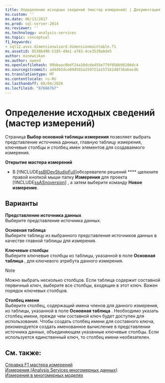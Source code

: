 ```yaml
---
title: Определение исходных сведений (мастер измерений) | Документация Майкрософт
ms.custom: ''
ms.date: 06/13/2017
ms.prod: sql-server-2014
ms.reviewer: ''
ms.technology: analysis-services
ms.topic: conceptual
f1_keywords:
- sql12.asvs.dimensionwizard.dimensionmaintable.f1
ms.assetid: 0538b490-5185-49e1-a783-4ce3539a0de5
author: minewiskan
ms.author: owend
ms.openlocfilehash: 99bbaac0bdf24a18dcde455e779f056b98106dc4
ms.sourcegitcommit: ad4d92dce894592a259721a1571b1d8736abacdb
ms.translationtype: MT
ms.contentlocale: ru-RU
ms.lasthandoff: 08/04/2020
ms.locfileid: "87666767"
---
```

# <a name="specify-source-information-dimension-wizard"></a>Определение исходных сведений (мастер измерений)
  Страница **Выбор основной таблицы измерения** позволяет выбрать представление источника данных, главную таблицу измерения, ключевые столбцы и столбец имен элементов для создаваемого измерения.  
  
 **Открытие мастера измерений**  
  
-   В [!INCLUDE[ssBIDevStudioFull](../includes/ssbidevstudiofull-md.md)]обозревателе решений **** щелкните правой кнопкой мыши папку **Измерения** для проекта [!INCLUDE[ssASnoversion](../includes/ssasnoversion-md.md)] , а затем выберите команду **Новое измерение**.  
  
## <a name="options"></a>Варианты  
 **Представление источника данных**  
 Выберите представление источника данных.  
  
 **Основная таблица**  
 Выберите таблицу из выбранного представления источников данных в качестве главной таблицы для измерения.  
  
 **Ключевые столбцы**  
 Выберите ключевые столбцы из таблицы, указанной в поле **Основная таблица** , для ключевого атрибута данного измерения.  
  
> [!NOTE]  
>  Можно выбрать несколько столбцов. Если таблица содержит составной первичный ключ, выберите все столбцы, входящие в этот ключ. Важен порядок ключевых столбцов.  
  
 **Столбец имени**  
 Выберите столбец, содержащий имена членов для данного измерения, из таблицы, указанной в поле **Основная таблица** . Необходимо указать столбец имени, прежде чем составной ключ будет доступен для использования. Чтобы создать столбец имени для составного ключа, рекомендуется создать именованное вычисление в представлении источника данных, объединяющем указанные ключевые столбцы. Если используется единственный ключ, то столбец имени необязателен.  
  
## <a name="see-also"></a>См. также:  
 [Справка F1 мастера измерений](dimension-wizard-f1-help.md)   
 [Измерения &#40;Analysis Services многомерных данных&#41;](multidimensional-models-olap-logical-dimension-objects/dimensions-analysis-services-multidimensional-data.md)   
 [Измерения в многомерных моделях](multidimensional-models/dimensions-in-multidimensional-models.md)  
  
  
